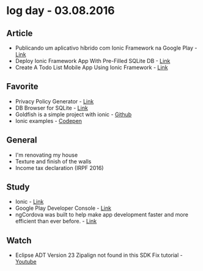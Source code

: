 # log day - 03.08.2016


## Article

 - Publicando um aplicativo híbrido com Ionic Framework na Google Play - [Link](http://netcoders.com.br/blog/publicando-um-aplicativo-hibrido-com-ionic-framework-na-google-play/)
 - Deploy Ionic Framework App With Pre-Filled SQLite DB - [Link](https://www.thepolyglotdeveloper.com/2015/01/deploy-ionic-framework-app-pre-filled-sqlite-db/)
 - Create A Todo List Mobile App Using Ionic Framework - [Link](https://www.thepolyglotdeveloper.com/2015/03/create-todo-list-mobile-app-using-ionic-framework/)


## Favorite

 - Privacy Policy Generator - [Link](https://www.iubenda.com/en/privacy-policy-generator/535395/services)
 - DB Browser for SQLite - [Link](http://sqlitebrowser.org/)
 - Goldfish is a simple project with ionic - [Github](https://github.com/iJorl/goldfish)
 - Ionic examples - [Codepen](http://codepen.io/ionic/pens/public/3/)


## General

 - I'm renovating my house
  - Texture and finish of the walls
 - Income tax declaration (IRPF 2016)

## Study

 - Ionic - [Link](http://ionicframework.com/)
 - Google Play Developer Console - [Link](https://play.google.com/store/apps/developer?id=Hemerson+Vianna)
 - ngCordova was built to help make app development faster and more efficient than ever before. - [Link](http://ngcordova.com/docs/install/)


## Watch

 - Eclipse ADT Version 23 Zipalign not found in this SDK Fix tutorial - [Youtube](https://www.youtube.com/watch?v=4nDGmPtRCsw)